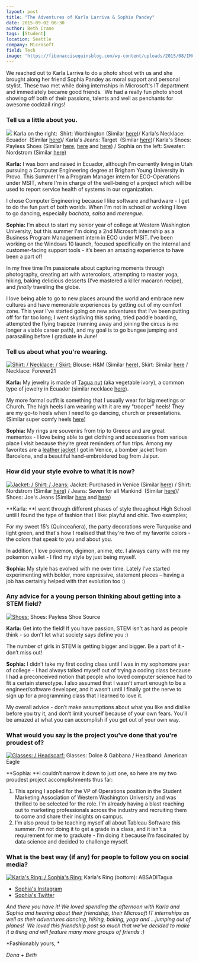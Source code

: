 ```yaml
---
layout: post
title: "The Adventures of Karla Larriva & Sophia Pandey"
date: 2015-09-02 06:30
author: Beth Crane
tags: [Student]
location: Seattle
company: Microsoft
field: Tech
image: 'https://fibonaccisequinsblog.com/wp-content/uploads/2015/08/IMG_2392.jpg'
---
```


We reached out to Karla Larriva to do a photo shoot with us and she brought along her friend Sophia Pandey as moral support and personal stylist. These two met while doing internships in Microsoft's IT department and immediately became good friends.  We had a really fun photo shoot showing off both of their passions, talents and well as penchants for awesome cocktail rings!

### Tell us a little about you.

[![](https://fibonaccisequinsblog.com/wp-content/uploads/2015/08/IMG_2392-1024x683.jpg)](https://fibonaccisequinsblog.com/wp-content/uploads/2015/08/IMG_2392.jpg) Karla on the right:  Shirt: Worthington (Similar [here](http://amzn.to/1NWQJSQ))/ Karla's Necklace: Ecuador  (Similar [here](http://amzn.to/1UqM4IE))/ Karla's Jeans: Target  (Similar [here](http://amzn.to/1JMcij5))/ Karla's Shoes: Payless Shoes (Similar [here](http://amzn.to/1NWRpYp), [here](http://amzn.to/1UqMkHD) and [here](http://amzn.to/1NWRCLk)) / Sophia on the left: Sweater: Nordstrom (Similar [here](http://amzn.to/1UqMuyT))

**Karla:** I was born and raised in Ecuador, although I'm currently living in Utah pursuing a Computer Engineering degree at Brigham Young University in Provo. This Summer I'm a Program Manager intern for ECO-Operations under MSIT, where I'm in charge of the well-being of a project which will be used to report service health of systems in our organization.

I chose Computer Engineering because I like software and hardware - I get to do the fun part of both worlds. When I'm not in school or working I love to go dancing, especially *bachata*, *salsa* and *merengue*.

**Sophia:** I’m about to start my senior year of college at Western Washington University, but this summer I'm doing a 2nd Microsoft internship as a Business Program Management intern in ECO under MSIT. I’ve been working on the Windows 10 launch, focused specifically on the internal and customer-facing support tools - it’s been an amazing experience to have been a part of!

In my free time I’m passionate about capturing moments through photography, creating art with watercolors, attempting to master yoga, hiking, baking delicious desserts (I’ve mastered a killer macaron recipe), and *finally* traveling the globe.

I love being able to go to new places around the world and embrace new cultures and have memorable experiences by getting out of my comfort zone. This year I've started going on new adventures that I’ve been putting off for far too long; I went skydiving this spring, tried paddle boarding, attempted the flying trapeze (running away and joining the circus is no longer a viable career path), and my goal is to go bungee jumping and parasailing before I graduate in June!

### Tell us about what you're wearing.

[![Shirt: / Necklace: / Skirt: ](https://fibonaccisequinsblog.com/wp-content/uploads/2015/08/IMG_2600-683x1024.jpg)](https://fibonaccisequinsblog.com/wp-content/uploads/2015/08/IMG_2600.jpg) Blouse: H&M (Similar [here](http://amzn.to/1UqMG13)), Skirt: Similar [here](http://amzn.to/1JMd0wE) / Necklace: Forever21

**Karla:** My jewelry is made of [Tagua nut](http://amzn.to/1UqMONS) (aka vegetable ivory), a common type of jewelry in Ecuador (similar necklace [here](http://amzn.to/1KqzCt9)).

My more formal outfit is something that I usually wear for big meetings or Church. The high heels I am wearing with it are my "trooper" heels! They are my go-to heels when I need to go dancing, church or presentations. (Similar super comfy heels [here](http://amzn.to/1NWS7oF))

**Sophia:** My rings are souvenirs from trip to Greece and are great mementos - I love being able to get clothing and accessories from various place I visit because they’re great reminders of fun trips. Among my favorites are a [leather jacket](http://amzn.to/1UqN4wr) I got in Venice, a bomber jacket from Barcelona, and a beautiful hand-embroidered bag from Jaipur.

### How did your style evolve to what it is now?

[![Jacket: / Shirt: / Jeans:](https://fibonaccisequinsblog.com/wp-content/uploads/2015/08/IMG_2552-683x1024.jpg)](https://fibonaccisequinsblog.com/wp-content/uploads/2015/08/IMG_2552.jpg) Jacket: Purchased in Venice (Similar [here](http://amzn.to/1UqN4wr)) / Shirt: Nordstrom (Similar [here](http://amzn.to/1KqBfac)) / Jeans: Seven for all Mankind  (Similar [here](http://amzn.to/1KqBx0V))/ Shoes: Joe's Jeans (Similar [here](http://amzn.to/1KqBx0V) and [here](http://amzn.to/1ihnT3D))

**Karla: **I went through different phases of style throughout High School until I found the type of fashion that I like: playful and chic. Two examples;

For my sweet 15’s (Quinceañera), the party decorations were Turquoise and light green, and that's how I realised that they're two of my favorite colors - the colors that speak to you and about you.

In addition, I love pokemon, digimon, anime, etc. I always carry with me my pokemon wallet - I find my style by just being myself.

**Sophia:** My style has evolved with me over time. Lately I’ve started experimenting with bolder, more expressive, statement pieces – having a job has certainly helped with that evolution too :)

### Any advice for a young person thinking about getting into a STEM field?

[![Shoes: ](https://fibonaccisequinsblog.com/wp-content/uploads/2015/08/IMG_2608-683x1024.jpg)](https://fibonaccisequinsblog.com/wp-content/uploads/2015/08/IMG_2608.jpg) Shoes: Payless Shoe Source

**Karla:** Get into the field! If you have passion, STEM isn't as hard as people think - so don't let what society says define you :)

The number of girls in STEM is getting bigger and bigger. Be a part of it - don’t miss out!

**Sophia:** I didn’t take my first coding class until I was in my sophomore year of college - I had always talked myself out of trying a coding class because I had a preconceived notion that people who loved computer science had to fit a certain stereotype. I also assumed that I wasn’t smart enough to be a engineer/software developer, and it wasn’t until I finally got the nerve to sign up for a programming class that I learned to love it.

My overall advice - don’t make assumptions about what you like and dislike before you try it, and don’t limit yourself because of your own fears. You’ll be amazed at what you can accomplish if you get out of your own way.

### What would you say is the project you've done that you're proudest of?

[![Glasses: / Headscarf: ](https://fibonaccisequinsblog.com/wp-content/uploads/2015/08/IMG_2579-1024x683.jpg)](https://fibonaccisequinsblog.com/wp-content/uploads/2015/08/IMG_2579.jpg) Glasses: Dolce & Gabbana / Headband: American Eagle

**Sophia: **I couldn’t narrow it down to just one, so here are my two proudest project accomplishments thus far:

1. This spring I applied for the VP of Operations position in the Student Marketing Association of Western Washington University and was thrilled to be selected for the role. I’m already having a blast reaching out to marketing professionals across the industry and recruiting them to come and share their insights on campus.
2. I’m also proud to be teaching myself all about Tableau Software this summer. I’m not doing it to get a grade in a class, and it isn't a requirement for me to graduate - I’m doing it because I’m fascinated by data science and decided to challenge myself.

### What is the best way (if any) for people to follow you on social media?

[![Karla's Ring: / Sophia's Ring: ](https://fibonaccisequinsblog.com/wp-content/uploads/2015/08/IMG_2461-683x1024.jpg)](https://fibonaccisequinsblog.com/wp-content/uploads/2015/08/IMG_2461.jpg) Karla's Ring (bottom): ABSADITagua

- [Sophia's Instagram](https://instagram.com/sophiapandey/)
- [Sophia's Twitter](https://twitter.com/SophiaPandey19)

*And there you have it! We loved spending the afternoon with Karla and Sophia and hearing about their friendship, their Microsoft IT internships as well as their adventures dancing, hiking, baking, yoga and ...jumping out of planes!  We loved this friendship post so much that we've decided to make it a thing and will feature many more groups of friends :)*

*Fashionably yours, *

*Dona + Beth*
